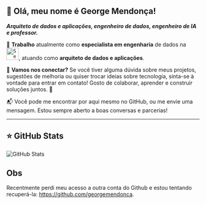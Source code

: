 
## 💜 Olá, meu nome é George Mendonça!

**_Arquiteto de dados e aplicações, engenheiro de dados, engenheiro de IA e professor._**

🔭 **Trabalho** atualmente como **especialista em engenharia** de dados na <code><a href="https://www.serasaexperian.com.br" target="_blank" rel="noopener noreferrer"><img height="32" src="https://www.serasaexperian.com.br/adobe/dynamicmedia/deliver/dm-aid--a94a2e2b-0d54-4750-b8d7-e770cc81e102/logo-serasa-experian-mini.png.webp?preferwebp=true" alt="Seraxa Experian"/></a></code>, atuando como **arquiteto de dados e aplicações**.

💬 **Vamos nos conectar?**
Se você tiver alguma dúvida sobre meus projetos, sugestões de melhoria ou quiser trocar ideias sobre tecnologia, sinta-se à vontade para entrar em contato!
Gosto de colaborar, aprender e construir soluções juntos. 🤝

📬 Você pode me encontrar por aqui mesmo no GitHub, ou me envie uma mensagem.
Estou sempre aberto a boas conversas e parcerias!

<!-- Ninguém vê esse comentário
---

## 🚀 Minhas Skills

<code><img height="32" src="https://cdn.iconscout.com/icon/free/png-512/c-programming-569564.png" alt="c"/></code>
<code><img height="32" src="https://raw.githubusercontent.com/github/explore/80688e429a7d4ef2fca1e82350fe8e3517d3494d/topics/javascript/javascript.png" alt="Javascript"/></code>
<code><img height="32" src="https://raw.githubusercontent.com/github/explore/80688e429a7d4ef2fca1e82350fe8e3517d3494d/topics/typescript/typescript.png" alt="Typescript"/></code>
<code><img height="32" src="https://raw.githubusercontent.com/github/explore/80688e429a7d4ef2fca1e82350fe8e3517d3494d/topics/nodejs/nodejs.png" alt="Nodejs"/></code>
<code><img height="32" src="https://raw.githubusercontent.com/github/explore/80688e429a7d4ef2fca1e82350fe8e3517d3494d/topics/html/html.png" alt="HTML5"/></code>
<code><img height="32" src="https://raw.githubusercontent.com/github/explore/80688e429a7d4ef2fca1e82350fe8e3517d3494d/topics/css/css.png" alt="CSS"/></code>
<code><img height="32" src="https://raw.githubusercontent.com/github/explore/80688e429a7d4ef2fca1e82350fe8e3517d3494d/topics/bootstrap/bootstrap.png" alt="Bootstrap"/></code>
<code><img height="32" src="https://raw.githubusercontent.com/github/explore/80688e429a7d4ef2fca1e82350fe8e3517d3494d/topics/react/react.png" alt="React"/></code>
<code><img height="32" src="https://raw.githubusercontent.com/github/explore/80688e429a7d4ef2fca1e82350fe8e3517d3494d/topics/angular/angular.png" alt="Angular"/></code>
<code><img height="32" src="https://raw.githubusercontent.com/github/explore/80688e429a7d4ef2fca1e82350fe8e3517d3494d/topics/mysql/mysql.png" alt="MySQL"/></code>
<code><img height="32" src="https://raw.githubusercontent.com/github/explore/80688e429a7d4ef2fca1e82350fe8e3517d3494d/topics/postgresql/postgresql.png" alt="PostegreSQL"/><code>
<code><img height="32" src="https://raw.githubusercontent.com/github/explore/80688e429a7d4ef2fca1e82350fe8e3517d3494d/topics/mongodb/mongodb.png" alt="MongoDB"/></code>

Template de experiência de trabalho: https://github.com/iuricode/readme-template/blob/main/perfil/exemplo-04.md
 -->
---

## ⭐ GitHub Stats

![GitHub Stats](https://github-readme-stats.vercel.app/api?username=george-mendonca&show_icons=true)

## Obs
Recentmente perdi meu acesso a outra conta do Github e estou tentando recuperá-la: https://github.com/georgemendonca.
